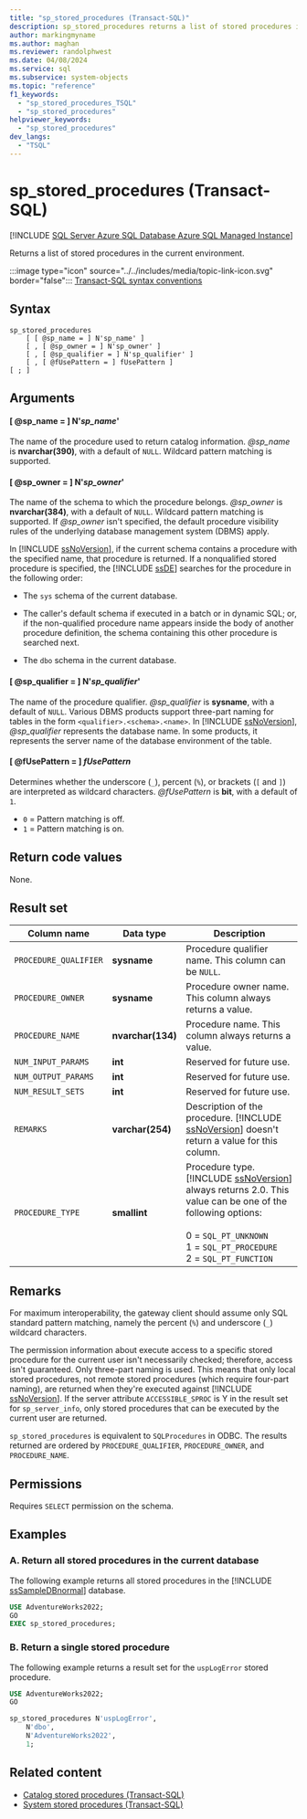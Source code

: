 ```yaml
---
title: "sp_stored_procedures (Transact-SQL)"
description: sp_stored_procedures returns a list of stored procedures in the current environment.
author: markingmyname
ms.author: maghan
ms.reviewer: randolphwest
ms.date: 04/08/2024
ms.service: sql
ms.subservice: system-objects
ms.topic: "reference"
f1_keywords:
  - "sp_stored_procedures_TSQL"
  - "sp_stored_procedures"
helpviewer_keywords:
  - "sp_stored_procedures"
dev_langs:
  - "TSQL"
---
```

# sp_stored_procedures (Transact-SQL)

[!INCLUDE [SQL Server Azure SQL Database Azure SQL Managed Instance](../../includes/applies-to-version/sql-asdb-asdbmi.md)]

Returns a list of stored procedures in the current environment.

:::image type="icon" source="../../includes/media/topic-link-icon.svg" border="false"::: [Transact-SQL syntax conventions](../../t-sql/language-elements/transact-sql-syntax-conventions-transact-sql.md)

## Syntax

```syntaxsql
sp_stored_procedures
    [ [ @sp_name = ] N'sp_name' ]
    [ , [ @sp_owner = ] N'sp_owner' ]
    [ , [ @sp_qualifier = ] N'sp_qualifier' ]
    [ , [ @fUsePattern = ] fUsePattern ]
[ ; ]
```

## Arguments

#### [ @sp_name = ] N'*sp_name*'

The name of the procedure used to return catalog information. *@sp_name* is **nvarchar(390)**, with a default of `NULL`. Wildcard pattern matching is supported.

#### [ @sp_owner = ] N'*sp_owner*'

The name of the schema to which the procedure belongs. *@sp_owner* is **nvarchar(384)**, with a default of `NULL`. Wildcard pattern matching is supported. If *@sp_owner* isn't specified, the default procedure visibility rules of the underlying database management system (DBMS) apply.

In [!INCLUDE [ssNoVersion](../../includes/ssnoversion-md.md)], if the current schema contains a procedure with the specified name, that procedure is returned. If a nonqualified stored procedure is specified, the [!INCLUDE [ssDE](../../includes/ssde-md.md)] searches for the procedure in the following order:

- The `sys` schema of the current database.

- The caller's default schema if executed in a batch or in dynamic SQL; or, if the non-qualified procedure name appears inside the body of another procedure definition, the schema containing this other procedure is searched next.

- The `dbo` schema in the current database.

#### [ @sp_qualifier = ] N'*sp_qualifier*'

The name of the procedure qualifier. *@sp_qualifier* is **sysname**, with a default of `NULL`. Various DBMS products support three-part naming for tables in the form `<qualifier>.<schema>.<name>`. In [!INCLUDE [ssNoVersion](../../includes/ssnoversion-md.md)], *@sp_qualifier* represents the database name. In some products, it represents the server name of the database environment of the table.

#### [ @fUsePattern = ] *fUsePattern*

Determines whether the underscore (`_`), percent (`%`), or brackets (`[` and `]`) are interpreted as wildcard characters. *@fUsePattern* is **bit**, with a default of `1`.

- `0` = Pattern matching is off.
- `1` = Pattern matching is on.

## Return code values

None.

## Result set

| Column name | Data type | Description |
| --- | --- | --- |
| `PROCEDURE_QUALIFIER` | **sysname** | Procedure qualifier name. This column can be `NULL`. |
| `PROCEDURE_OWNER` | **sysname** | Procedure owner name. This column always returns a value. |
| `PROCEDURE_NAME` | **nvarchar(134)** | Procedure name. This column always returns a value. |
| `NUM_INPUT_PARAMS` | **int** | Reserved for future use. |
| `NUM_OUTPUT_PARAMS` | **int** | Reserved for future use. |
| `NUM_RESULT_SETS` | **int** | Reserved for future use. |
| `REMARKS` | **varchar(254)** | Description of the procedure. [!INCLUDE [ssNoVersion](../../includes/ssnoversion-md.md)] doesn't return a value for this column. |
| `PROCEDURE_TYPE` | **smallint** | Procedure type. [!INCLUDE [ssNoVersion](../../includes/ssnoversion-md.md)] always returns 2.0. This value can be one of the following options:<br /><br />0 = `SQL_PT_UNKNOWN`<br />1 = `SQL_PT_PROCEDURE`<br />2 = `SQL_PT_FUNCTION` |

## Remarks

For maximum interoperability, the gateway client should assume only SQL standard pattern matching, namely the percent (`%`) and underscore (`_`) wildcard characters.

The permission information about execute access to a specific stored procedure for the current user isn't necessarily checked; therefore, access isn't guaranteed. Only three-part naming is used. This means that only local stored procedures, not remote stored procedures (which require four-part naming), are returned when they're executed against [!INCLUDE [ssNoVersion](../../includes/ssnoversion-md.md)]. If the server attribute `ACCESSIBLE_SPROC` is Y in the result set for `sp_server_info`, only stored procedures that can be executed by the current user are returned.

`sp_stored_procedures` is equivalent to `SQLProcedures` in ODBC. The results returned are ordered by `PROCEDURE_QUALIFIER`, `PROCEDURE_OWNER`, and `PROCEDURE_NAME`.

## Permissions

Requires `SELECT` permission on the schema.

## Examples

### A. Return all stored procedures in the current database

The following example returns all stored procedures in the [!INCLUDE [ssSampleDBnormal](../../includes/sssampledbnormal-md.md)] database.

```sql
USE AdventureWorks2022;
GO
EXEC sp_stored_procedures;
```

### B. Return a single stored procedure

The following example returns a result set for the `uspLogError` stored procedure.

```sql
USE AdventureWorks2022;
GO

sp_stored_procedures N'uspLogError',
    N'dbo',
    N'AdventureWorks2022',
    1;
```

## Related content

- [Catalog stored procedures (Transact-SQL)](catalog-stored-procedures-transact-sql.md)
- [System stored procedures (Transact-SQL)](system-stored-procedures-transact-sql.md)
